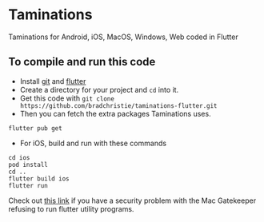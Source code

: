 # Taminations

Taminations for Android, iOS, MacOS, Windows, Web coded in Flutter

## To compile and run this code

- Install [git](https://git-scm.com/) and [flutter](https://flutter.dev/)
- Create a directory for your project and `cd` into it.
- Get this code with `git clone https://github.com/bradchristie/taminations-flutter.git`
- Then you can fetch the extra packages Taminations uses.
```
flutter pub get
```
- For iOS, build and run with these commands
```
cd ios
pod install
cd ..
flutter build ios
flutter run
```
Check out [this link](https://cloud-trends.medium.com/how-to-fix-flutter-idevice-id-running-errors-in-mac-osx-catalina-7aa1f89f61aa)
if you have a security problem with the Mac Gatekeeper
refusing to run flutter utility programs.
